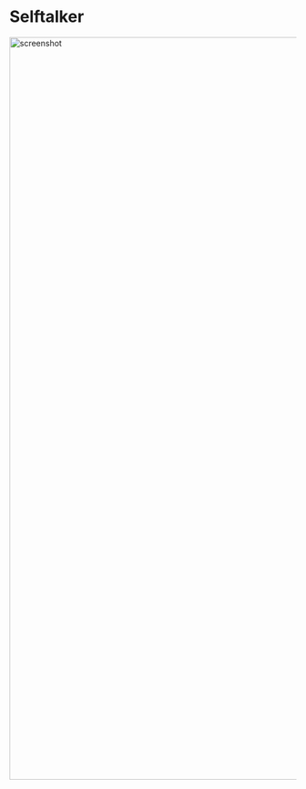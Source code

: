 # Selftalker

<img width="1304" alt="screenshot" src="https://user-images.githubusercontent.com/9050229/55182234-4a047700-519e-11e9-8ab8-764f51fd2c35.png">
